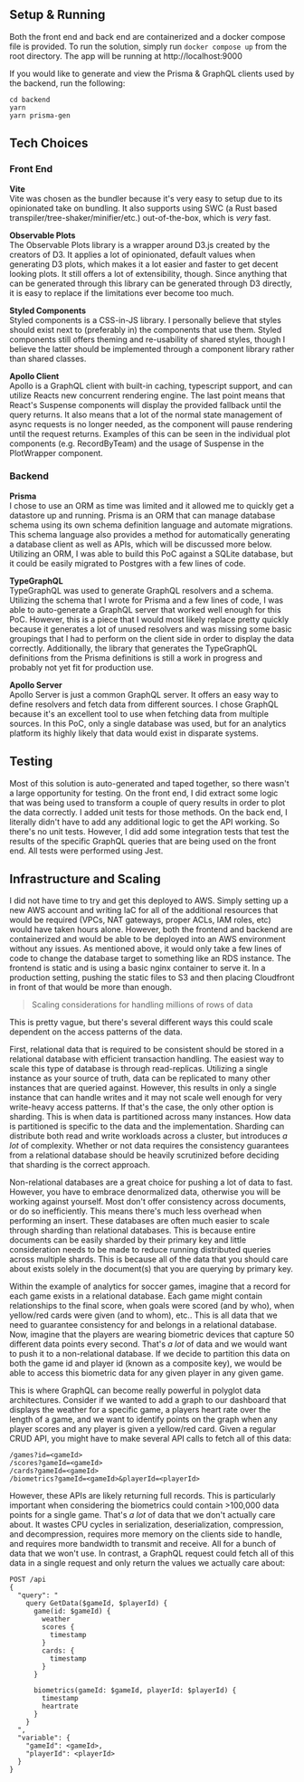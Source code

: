 ## Setup & Running

Both the front end and back end are containerized and a docker compose file is provided. To run the
solution, simply run `docker compose up` from the root directory. The app will be running at
http://localhost:9000

If you would like to generate and view the Prisma & GraphQL clients used by the backend, run the following:

```
cd backend
yarn
yarn prisma-gen
```

## Tech Choices

### Front End

**Vite**  
Vite was chosen as the bundler because it's very easy to setup due to its opinionated take on
bundling. It also supports using SWC (a Rust based transpiler/tree-shaker/minifier/etc.)
out-of-the-box, which is _very_ fast.

**Observable Plots**  
The Observable Plots library is a wrapper around D3.js created by the creators of D3. It applies a
lot of opinionated, default values when generating D3 plots, which makes it a lot easier and faster
to get decent looking plots. It still offers a lot of extensibility, though. Since anything that can be generated through this library can
be generated through D3 directly, it is easy to replace if the limitations ever become too much.

**Styled Components**  
Styled components is a CSS-in-JS library. I personally believe that styles should exist next to
(preferably in) the components that use them. Styled components still offers theming and
re-usability of shared styles, though I believe the latter should be implemented through a component
library rather than shared classes.

**Apollo Client**  
Apollo is a GraphQL client with built-in caching, typescript support, and can utilize Reacts new
concurrent rendering engine. The last point means that React's Suspense components will display the
provided fallback until the query returns. It also means that a lot of the normal state management
of async requests is no longer needed, as the component will pause rendering until the request
returns. Examples of this can be seen in the individual plot components (e.g. RecordByTeam) and the
usage of Suspense in the PlotWrapper component.

### Backend

**Prisma**  
I chose to use an ORM as time was limited and it allowed me to quickly get a datastore up and
running. Prisma is an ORM that can manage database schema using its own schema definition language
and
automate migrations. This schema language also provides a method for automatically generating a
database client as well as APIs,
which will be discussed more below. Utilizing an ORM, I was able to build this PoC against a SQLite
database, but it could be easily migrated to Postgres with a few lines of code.

**TypeGraphQL**  
TypeGraphQL was used to generate GraphQL resolvers and a schema. Utilizing the schema that I wrote
for Prisma and a few lines of code, I was able to auto-generate a GraphQL server that worked well
enough for this PoC. However, this is a piece that I would most likely replace pretty quickly
because it generates a lot of unused resolvers and was missing some basic groupings that I had to
perform on the client side in order to display the data correctly. Additionally, the library that
generates the TypeGraphQL definitions from the Prisma definitions is still a work in progress and
probably not yet fit for production use.

**Apollo Server**  
Apollo Server is just a common GraphQL server. It offers an easy way to define resolvers and fetch
data from different sources. I chose GraphQL because it's an excellent tool to use when fetching
data from multiple sources. In this PoC, only a single database was used, but for an analytics
platform its highly likely that data would exist in disparate systems.

## Testing

Most of this solution is auto-generated and taped together, so there wasn't a large opportunity for
testing. On the front end, I did extract some logic that was being used to transform a couple of
query results in order to plot the data correctly. I added unit tests for those methods. On the back
end, I literally didn't have to add any additional logic to get the API working. So there's no unit
tests. However, I did add some integration tests that test the results of the specific GraphQL
queries that are being used on the front end. All tests were performed using Jest.

## Infrastructure and Scaling

I did not have time to try and get this deployed to AWS. Simply setting up a new AWS account and
writing IaC for all of the additional resources that would be required (VPCs, NAT
gateways, proper ACLs, IAM roles, etc) would have taken hours alone. However, both the frontend and
backend are containerized and would be able to be deployed into an AWS environment without any issues. As mentioned above, it would only take a few lines of code to change the
database target to something like an RDS instance. The frontend is static and is using a basic nginx
container to serve it. In a production setting, pushing the static files to S3 and then placing
Cloudfront in front of that would be more than enough.

> Scaling considerations for handling millions of rows of data

This is pretty vague, but there's several different ways this could scale dependent on the access
patterns of the data.

First, relational data that is required to be consistent should be stored in a relational database
with efficient transaction handling. The easiest way to scale this type of database is through
read-replicas. Utilizing a single instance as your source of truth, data can be replicated to many
other instances that are queried against. However, this results in only a single instance that can
handle writes and it may not scale well enough for very write-heavy access patterns. If that's the
case, the only other option is sharding. This is when data is partitioned across many instances. How
data is partitioned is specific to the data and the implementation. Sharding can distribute both
read and write workloads across a cluster, but introduces _a lot_ of complexity. Whether or not data
requires the consistency guarantees from a relational database should be heavily scrutinized before
deciding that sharding is the correct approach.

Non-relational databases are a great choice for pushing a lot of data to fast. However, you have to
embrace denormalized data, otherwise you will be working against yourself. Most don't offer
consistency across documents, or do so inefficiently. This means there's much less overhead when
performing an insert. These databases are often much easier to scale through sharding than relational databases.
This is because entire documents can be easily sharded by their primary key and little consideration
needs to be made to reduce running distributed queries across multiple shards. This is because all
of the data that you should care about exists solely in the document(s) that you are querying by
primary key.

Within the example of analytics for soccer games, imagine that a record for each game exists in a
relational database. Each game might contain relationships to the final score, when goals were
scored (and by who), when yellow/red cards were given (and to whom), etc.. This is all data that we
need to guarantee consistency for and belongs in a relational database. Now,
imagine that the players are wearing biometric devices that capture 50 different data points every second.
That's _a lot_ of data and we would want to push it to a non-relational database. If we decide to
partition this data on both the game id and player id (known as a composite key), we would be able
to access this biometric data for any given player in any given game.

This is where GraphQL can become really powerful in polyglot data architectures. Consider if we wanted to add
a graph to our dashboard that displays the weather for a specific game, a players heart rate over the length of a game, and we want to identify points
on the graph when any player scores and any player is given a yellow/red card. Given a regular CRUD
API, you might have to make several API calls to fetch all of this data:

```
/games?id=<gameId>
/scores?gameId=<gameId>
/cards?gameId=<gameId>
/biometrics?gameId=<gameId>&playerId=<playerId>
```

However, these APIs are likely returning full records. This is particularly important when
considering the biometrics could contain >100,000 data points for a single game. That's _a lot_ of
data that we don't actually care about. It wastes CPU cycles in serialization, deserialization,
compression, and decompression, requires more memory on the clients side to handle, and requires
more bandwidth to transmit and receive. All for a bunch of data that we won't use. In
contrast, a GraphQL request could fetch all of this data in a single request and only return the
values we actually care about:

```
POST /api
{
  "query": "
    query GetData($gameId, $playerId) {
      game(id: $gameId) {
        weather
        scores {
          timestamp
        }
        cards: {
          timestamp
        }
      }

      biometrics(gameId: $gameId, playerId: $playerId) {
        timestamp
        heartrate
      }
    }
  ",
  "variable": {
    "gameId": <gameId>,
    "playerId": <playerId>
  }
}
```
